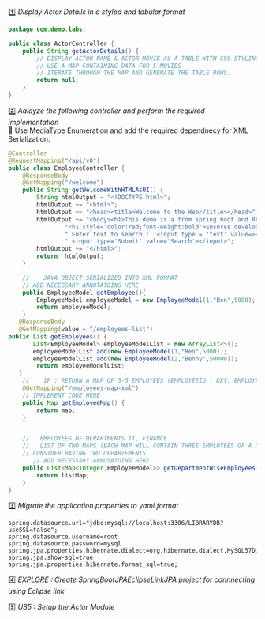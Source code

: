 :one: _Display Actor Details in a styled and tabular format_  

```java
package com.demo.labs;

public class ActorController {
    public String getActorDetails() {
        // DISPLAY ACTOR NAME & ACTOR MOVIE AS A TABLE WITH CSS STYLING
        // USE A MAP CONTAINING DATA FOR 5 MOVIES
        // ITERATE THROUGH THE MAP AND GENERATE THE TABLE ROWS.
        return null;
    }
}

```
:two: _Aalayze the following controller and perform the required implementation_  
:bell: Use MediaType Enumeration and add the required dependnecy for XML Serialization.  

```java
@Controller
@RequestMapping("/api/v0")
public class EmployeeController {
    @ResponseBody
    @GetMapping("/welcome")
    public String getWelcomeWithHTMLAsUI() {
        String htmlOutput = "<!DOCTYPE html>";
        htmlOutput += "<html>";
        htmlOutput += "<head><title>Welcome to the Web</title></head>";
        htmlOutput += "<body><h1>This demo is a from spring boot and REST API ....</h1>" +
                "<h1 style='color:red;font-weight:bold'>Ensures developer productivity!</h1> <br/> " +
                " Enter text to search :  <input type = 'text' value=></input> <br/>" +
                " <input type='Submit' value='Search'></input>";
        htmlOutput += "</html>";
        return  htmlOutput;
    }

    //    JAVA OBJECT SERIALIZED INTO XML FORMAT
    // ADD NECESSARY ANNOTATOINS HERE
    public EmployeeModel getEmployee(){
        EmployeeModel employeeModel = new EmployeeModel(1,"Ben",5000);
        return employeeModel;
    }
   @ResponseBody
   @GetMapping(value = "/employees-list")
public List getEmployees() {
       List<EmployeeModel> employeeModelList = new ArrayList<>();
       employeeModelList.add(new EmployeeModel(1,"Ben",5000));
       employeeModelList.add(new EmployeeModel(2,"Benny",50000));
        return employeeModelList;
   }
    //    IP : RETURN A MAP OF 3-5 EMPLOYEES (EMPLOYEEID : KEY, EMPLOYEE INSTANCE : VALUE) IN XML FORMAT
    @GetMapping("/employees-map-xml")
    // IMPLEMENT CODE HERE
    public Map getEmployeeMap() {
        return map;
    }


    //   EMPLOYEES OF DEPARTMENTS IT, FINANCE
    //   LIST OF TWO MAPS (EACH MAP WILL CONTAIN THREE EMPLOYEES OF A DEPARTMENT) IN JSON FORMAT
    // CONSIDER HAVING TWO DEPARTEMENTS.
       // ADD NECESSARY ANNOTATOINS HERE
    public List<Map<Integer,EmployeeModel>> getDepartmentWiseEmployees() {
        return listMap;
    }
}

```
:three: _Migrate the application.properties to yaml format_ 
```properties
spring.datasource.url="jdbc:mysql://localhost:3306/LIBRARYDB?useSSL=false";
spring.datasource.username=root
spring.datasource.password=mysql
spring.jpa.properties.hibernate.dialect=org.hibernate.dialect.MySQL57Dialect
spring.jpa.show-sql=true
spring.jpa.properties.hibernate.format_sql=true;

```
:four: _EXPLORE : Create SpringBootJPAEclipseLinkJPA project for connnecting using Eclipse link_  


:five: _US5 : Setup the Actor Module_  
